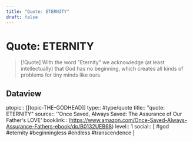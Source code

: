 ```yaml
---
title: "Quote: ETERNITY"
draft: false
---
```


# Quote: ETERNITY
> [!Quote]
> With the word "Eternity" we acknowledge (at least intellectually) that God has no beginning, which creates all kinds of problems for tiny minds like ours.

## Dataview
ptopic:: [[topic-THE-GODHEAD]]
type:: #type/quote
title:: "quote: ETERNITY"
source:: ''Once Saved, Always Saved: The Assurance of Our Father's LOVE'
booklink:: (https://www.amazon.com/Once-Saved-Always-Assurance-Fathers-ebook/dp/B0132UEB68)
level:: 1
social:: [ #god #eternity #beginningless #endless #transcendence ]